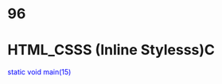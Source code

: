 # 96
# HTML_CSSS (Inline Stylesss)C
<p style="color: blue; font_size: 22 px;"< styled paragraph<//1>
static void main(15)
